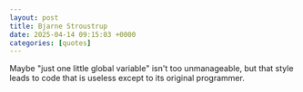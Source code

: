 ```yaml
---
layout: post
title: Bjarne Stroustrup
date: 2025-04-14 09:15:03 +0000
categories: [quotes]
---
```


Maybe "just one little global variable" isn't too unmanageable, but that style leads to code that is useless except to its original programmer.  

